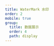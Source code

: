 ```yaml
---
title: WaterMark 水印
order: 2
mobile: true
group:
  title: 数据展示
  order: 4
  path: display
---
```


<code src="../demo/WaterMark.tsx"></code>
<API src="../src/WaterMark.tsx"></API>
